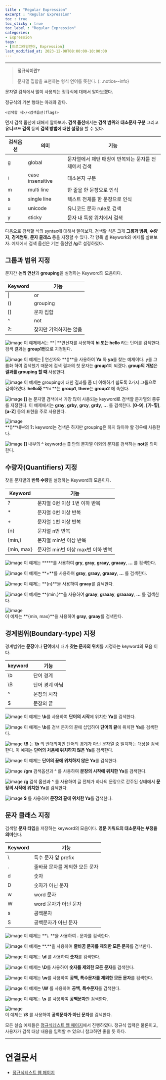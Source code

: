 ```yaml
---
title : "Regular Expression"
excerpt : "Regular Expression"
toc : true
toc_sticky : true
toc_label : "Regular Expression"
categories:
- Expression
tags:
- [프로그래밍언어, Expression]
last_modified_at: 2023-12-08T08:00:00-10:00:00
---
```

  
---
  
> **정규식이란?**  
>
> 문자열 집합을 표현하는 형식 언어를 뜻한다. 
{: .notice--info}  

 문자열 검색에서 많이 사용되는 정규식에 대해서 알아보겠다.

 정규식의 기본 형태는 아래와 같다.
```
<검색할 식>/<검색옵션(flag)>
```

 먼저 검색 옵션에 대해서 알아보자. **검색 옵션**에서는 **검색 범위**와 **대소문자 구분** 그리고 **유니코드 검색** 등의 **검색 방법에 대한 설정**을 할 수 있다.

| 검색옵션 | 의미               | 기능                            |
| ---- | ---------------- | ----------------------------- |
| g    | global           | 문자열에서 패턴 매칭이 반복되는 문자를 전체에서 검색 |
| i    | case insensitive | 대소문자 구분                       |
| m    | multi line       | 한 줄을 한 문장으로 인식                |
| s    | single line      | 텍스트 전체를 한 문장으로 인식             |
| u    | unicode          | 유니코드 문자 rule로 검색              |
| y    | sticky           | 문자 내 특정 위치에서 검색               |

 다음으로 검색할 식의 syntax에 대해서 알아보자. 검색할 식은 크게 **그룹과 범위**, **수량자**, **경계범위**, **문자 클래스** 등을 지정할 수 있다. 각 항목 별 Keywork와 예제를 살펴보자. 예제에서 검색 옵션은 기본 옵션인 **/g**로 설정하였다.
  
## 그룹과 범위 지정
 문자간 **논리 연산**과 **grouping**을 설정하는 Keyword의 모음이다.

| Keyword | 기능           |
| ------- | ------------ |
| \|      | or           |
| ()      | grouping     |
| []      | 문자 집합        |
| ^       | not          |
| ?:      | 찾지만 기억하지는 않음 |
  
![image](../../assets/images/or1.png)
 이 예제에서는 **| **연산자를 사용하여 **hi 또는 hello** 라는 단어를 검색한다. 검색 결과는 **group1번**으로 지정된다.
  
![image](../../assets/images/or2.png)
 이 예제는 **|** 연산자와 **()**을 사용하여 **Ya** 와 **ya**를 찾는 예제이다. y를 그룹화 하여 검색했기 때문에 검색 결과의 첫 문자는 **group1**이 되겠다. **group의 개념**은 **결과를 grouping 할 때** 사용한다.
  
![image](../../assets/images/group2.png)
  이 예제는 grouping에 대한 결과를 좀 더 이해하기 쉽도록 2가지 그룹으로 검색하였다. **hello와** **hi **는 **group1**, **there**는 **group2** 에 속한다.
  
![image](../../assets/images/brakets2.png)
 **[]** 는 문자열 검색에서 가장 많이 사용되는 keyword로 검색할 문자열의 종류를 지정한다. 이 예제에서는 **gray**, **grby**, **grcy**, **grdy**, **...** 를 검색한다. **[0-9]**, **[가-힣]**, **[a-Z]** 등의 표현을 주로 사용한다.
  
![image](../../assets/images/forget.png)  
 **()**내부의 **?:** keyword는 검색은 하지만 grouping은 하지 않아야 할 경우에 사용한다.
  
![image](../../assets/images/not_brakets.png)
 **[]** 내부의 **^** keyword는 **[]** 안의 문자열 이외의 문자를 검색하는 **not**을 의미한다.
  
## 수량자(Quantifiers) 지정
 찾을 문자열의 **반복 수량**을 설정하는 Keyword의 모음이다.

| Keyword    | 기능                     |
| ---------- | ---------------------- |
| ?          | 문자열 0번 이상 1번 이하 반복     |
| *          | 문자열 0번 이상 반복           |
| +          | 문자열 1번 이상 반복           |
| {n}        | 문자열 n번 반복              |
| {min,}     | 문자열 min번 이상 반복         |
| {min, max} | 문자열 min번 이상 max번 이하 반복 |
  
![image](../../assets/images/qeustionMark.png)
 이 예제는 **\***를 사용하여 **gry**, **gray**, **graay**, **graaay**, **...** 를 검색한다.
  
![image](../../assets/images/plus.png)
 이 예제는 **\+**를 사용하여 **gray**, **graay**, **graaay**, **...** 를 검색한다.
  
![image](../../assets/images/repeatNumber.png)
이 예제는 **{n}**을 사용하여 **graay**를 검색한다.
  
![image](../../assets/images/repeatMin%201.png)
이 예제는 **{min,}**을 사용하여 **graay**, **graaay**, **graaaay**, **...** 를 검색한다.
  
![image](../../assets/images/repeatMinMax.png)  
이 예제는 **{min, max}**을 사용하여 **gray**, **graay**를 검색한다.
  
## 경계범위(Boundary-type) 지정
 경계범위는 **문장**이나 **단어**에서 내가 **찾는 문자의 위치**를 지정하는 keyword의 모음 이다.
 
| keyword | 기능       |
| ------- | -------- |
| \b      | 단어 경계    |
| \B      | 단어 경계 아님 |
| ^       | 문장의 시작   |
| $       | 문장의 끝    |
  
![image](../../assets/images/b1.png)
 이 예제는 **\\b**를 사용하여 **단어의 시작**에 위치한 **Ya**를 검색한다.
  
![image](../../assets/images/b2.png)
 이 예제는 **\\b**를 검색 문자의 끝에 삽입하여 **단어의 끝**에 위치한 **Ya**를 검색한다.
  
![image](../../assets/images/bigB1.png)
 **\\B** 는 **\\b** 의 반대의미인 단어의 경계가 아닌 문자열 중 일치하는 대상을 검색한다. 이 예제는 **단어의 처음에 위치하지 않은 Ya**를 검색한다.
  
![image](../../assets/images/bigB2.png)
 이 예제는 **단어의 끝에 위치하지 않은 Ya**를 검색한다. 
  
![image](../../assets/images/angle1.png)
 **/gm** 검색옵션과 **^** 를 사용하여 **문장의 시작에 위치한 Ya**를 검색한다.
  
![image](../../assets/images/angle2.png)
 **/g** 검색 옵션과 **^** 를 사용하여 글 전체가 하나의 문장으로 간주된 상태에서 **문장의 시작에 위치한 Ya**를 검색한다.
  
![image](../../assets/images/dolar.png)
 **$** 를 사용하여 **문장의 끝에 위치한 Ya**를 검색한다. 
  
## 문자 클래스 지정
  검색할 **문자 타입**을 저장하는 keyword의 모음이다. **영문 키워드의 대소문자는 부정을 의미**한다.

| Keyword | 기능                |
| ------- | ----------------- |
| \       | 특수 문자 앞 prefix    |
| .       | 줄바꿈 문자를 제외한 모든 문자 |
| d       | 숫자                |
| D       | 숫자가 아닌 문자         |
| w       | word 문자           |
| W       | word 문자가 아닌 문자    |
| s       | 공백문자              |
| S       | 공백문자가 아닌 문자       |
  
![image](../../assets/images/backSlash.png)
 이 예제는 **\\. **을 사용하여 **.** 문자를 검색한다.
  
![image](../../assets/images/dot.png)
 이 예제는 **.**을 사용하여 **줄바꿈 문자를 제외한 모든 문자**를 검색한다.
  
![image](../../assets/images/digit.png)
 이 예제는 **\\d** 를 사용하여 **숫자**를 검색한다.
  
![image](../../assets/images/not_digit.png)
 이 예제는 **\\D**를 사용하여 **숫자를 제외한 모든 문자**를 검색한다.
  
![image](../../assets/images/word.png)
  이 예제는 **\\w**를 사용하여 **공백, 특수문자를 제외한 모든 문자**를 검색한다.
  
![image](../../assets/images/not_word.png)
 이 예제는 **\\W** 를 사용하여 **공백**, **특수문자**를 검색한다.
  
![image](../../assets/images/space.png)
 이 예제는 **\\s** 를 사용하여 **공백문자**만 검색한다.
  
![image](../../assets/images/not_space.png)  
 이 예제는 **\\S** 를 사용하여 **공백문자가 아닌 문자**를 검색한다.

 모든 실습 예제들은 [정규식테스트 웹 페이지](https://regexr.com/5mhou)에서 진행하였다. 정규식 입력은 물론이고, 사용자가 검색 대상 내용을 입력할 수 있으니 참고하면 좋을 듯 하다.

---
  
# 연결문서
- [정규식테스트 웹 페이지](https://regexr.com/5mhou)